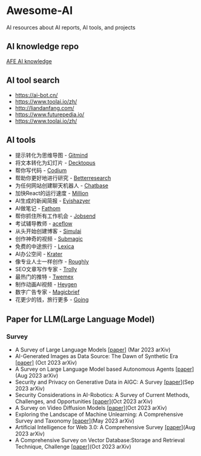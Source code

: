 # Awesome-AI
AI resources about AI reports, AI tools, and projects

## AI knowledge repo
[AFE AI knowledge](https://khc96i8pgh.feishu.cn/wiki/E4JEw3kWBiBnQJku8pjc7YfTnUc?from=from_copylink)

## AI tool search
- https://ai-bot.cn/
- https://www.toolai.io/zh/
- http://liandanfang.com/
- https://www.futurepedia.io/
- https://www.toolai.io/zh/

## AI tools
- 提示转化为思维导图 - [Gitmind](Gitmind.com)
- 将文本转化为幻灯片 - [Decktopus](Decktopus.com)
- 帮你写代码 - [Codium](Codium.ai)
- 帮助你更好地进行研究 - [Betterresearch](Betterresearch.com)
- 为任何网站创建聊天机器人 - [Chatbase](Chatbase.co)
- 加快React的运行速度 - [Million](Million.dev)
- AI生成的新闻简报 - [Eyishazyer](Eyishazyer.com)
- AI做笔记 - [Fathom](Fathom.video)
- 帮你抓住所有工作机会 - [Jobsend](Jobsend.fyi)
- 考试辅导教师 - [aceflow](Study.aceflow.org)
- 从头开始创建博客 - [Simulai](Simulai.co)
- 创作神奇的视频 - [Submagic](Submagic.co)
- 免费的中途旅行 - [Lexica](Lexica.art)
- AI办公空间 - [Krater](Krater.ai)
- 像专业人士一样创作 - [Roughly](Roughly.app)
- SEO文章写作专家 - [Trolly](Trolly.ai)
- 最热门的推特 - [Twemex](Twemex.app)
- 制作动画AI视频 - [Heygen](Heygen.com)
- 数字广告专家 - [Magicbrief](Magicbrief.com)
- 花更少的钱，旅行更多 - [Going](Going.com)

## Paper for LLM(Large Language Model)
### Survey
- A Survey of Large Language Models [[paper]](https://arxiv.org/abs/2303.18223) (Mar 2023 arXiv)
- AI-Generated Images as Data Source: The Dawn of Synthetic Era [[paper]](https://arxiv.org/abs/2310.01830) (Oct 2023 arXiv)
- A Survey on Large Language Model based Autonomous Agents [[paper]](https://arxiv.org/abs/2308.11432)(Aug 2023 arXiv)
- Security and Privacy on Generative Data in AIGC: A Survey [[paper]](https://arxiv.org/abs/2309.09435)(Sep 2023 arXiv)
- Security Considerations in AI-Robotics: A Survey of Current Methods, Challenges, and Opportunities [[paper]](https://arxiv.org/abs/2310.08565)(Oct 2023 arXiv)
- A Survey on Video Diffusion Models [[paper]](https://arxiv.org/abs/2310.10647)(Oct 2023 arXiv)
- Exploring the Landscape of Machine Unlearning: A Comprehensive Survey and Taxonomy [[paper]](https://arxiv.org/abs/2305.06360)(May 2023 arXiv)
- Artificial Intelligence for Web 3.0: A Comprehensive Survey [[paper]](https://arxiv.org/abs/2309.09972)(Aug 2023 arXiv)
- A Comprehensive Survey on Vector Database:Storage and Retrieval Technique, Challenge [[paper]](https://arxiv.org/abs/2310.11703)(Oct 2023 arXiv)

  
